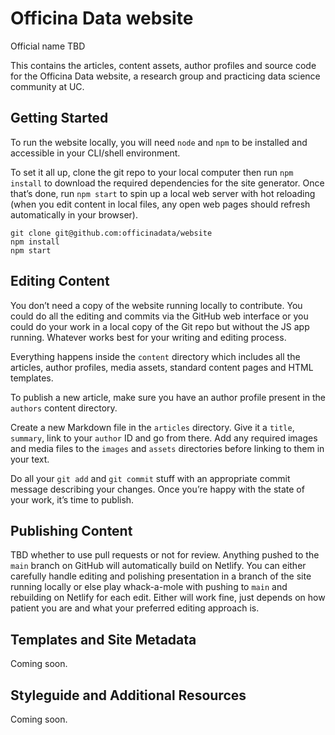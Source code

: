 # Officina Data website

Official name TBD

This contains the articles, content assets, author profiles and source code for the Officina Data website, a research group and practicing data science community at UC.

## Getting Started

To run the website locally, you will need `node` and `npm` to be installed and accessible in your CLI/shell environment.

To set it all up, clone the git repo to your local computer then run `npm install` to download the required dependencies for the site generator. Once that’s done, run `npm start` to spin up a local web server with hot reloading (when you edit content in local files, any open web pages should refresh automatically in your browser).

```
git clone git@github.com:officinadata/website
npm install
npm start
```

## Editing Content

You don’t need a copy of the website running locally to contribute. You could do all the editing and commits via the GitHub web interface or you could do your work in a local copy of the Git repo but without the JS app running. Whatever works best for your writing and editing process.

Everything happens inside the `content` directory which includes all the articles, author profiles, media assets, standard content pages and HTML templates.

To publish a new article, make sure you have an author profile present in the `authors` content directory.

Create a new Markdown file in the `articles` directory. Give it a `title`, `summary`, link to your `author` ID and go from there. Add any required images and media files to the `images` and `assets` directories before linking to them in your text.

Do all your `git add` and `git commit` stuff with an appropriate commit message describing your changes. Once you’re happy with the state of your work, it’s time to publish.

## Publishing Content

TBD whether to use pull requests or not for review. Anything pushed to the `main` branch on GitHub will automatically build on Netlify. You can either carefully handle editing and polishing presentation in a branch of the site running locally or else play whack-a-mole with pushing to `main` and rebuilding on Netlify for each edit. Either will work fine, just depends on how patient you are and what your preferred editing approach is.

## Templates and Site Metadata

Coming soon.

## Styleguide and Additional Resources

Coming soon.
